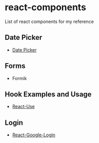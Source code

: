 # react-components
List of react components for my reference

## Date Picker
- [Date Picker](https://reactdatepicker.com/)

## Forms
- Formik

## Hook Examples and Usage
- [React-Use](https://reactjs.org/docs/hooks-faq.html#is-it-safe-to-omit-functions-from-the-list-of-dependencies)

## Login
- [React-Google-Login](https://www.npmjs.com/package/react-google-login)

